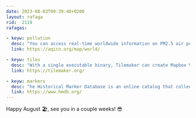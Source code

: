 ```yaml
---
date: 2023-08-03T09:39:40+0200
layout: rafaga
rid:  2119
rafagas:

- keyw: pollution
  desc: "You can access real-time worldwide information on PM2.5 air pollution through the World Air Quality Index. This data is sourced from GAIA control stations, which are affordable and powered by WIFI and USB"
  link: https://aqicn.org/map/world/

- keyw: tiles
  desc: "With a single executable binary, Tilemaker can create Mapbox Vector Tiles from an OSM pbf extract without a database"
  link: https://tilemaker.org/

- keyw: markers
  desc: "he Historical Marker Database is an online catalog that collects images of outdoor signs, monuments, and permanent plaques through user contributions"
  link: https://www.hmdb.org/
---
```



Happy August 🏖, see you in a couple weeks! 😎
